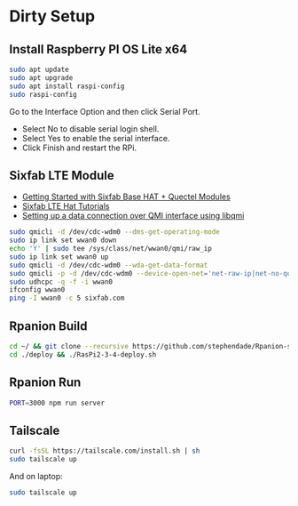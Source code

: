 # Dirty Setup

## Install Raspberry PI OS Lite x64

```bash
sudo apt update
sudo apt upgrade
sudo apt install raspi-config
sudo raspi-config
```

Go to the Interface Option and then click Serial Port.

- Select No to disable serial login shell.
- Select Yes to enable the serial interface.
- Click Finish and restart the RPi.

## Sixfab LTE Module

- [Getting Started with Sixfab Base HAT + Quectel Modules](https://docs.sixfab.com/docs/getting-started-with-base-hat-and-quectel-ec25-eg25-module)
- [Sixfab LTE Hat Tutorials](https://docs.sixfab.com/page/tutorials)
- [Setting up a data connection over QMI interface using libqmi](https://docs.sixfab.com/page/setting-up-a-data-connection-over-qmi-interface-using-libqmi)

```bash
sudo qmicli -d /dev/cdc-wdm0 --dms-get-operating-mode
sudo ip link set wwan0 down
echo 'Y' | sudo tee /sys/class/net/wwan0/qmi/raw_ip
sudo ip link set wwan0 up
sudo qmicli -d /dev/cdc-wdm0 --wda-get-data-format
sudo qmicli -p -d /dev/cdc-wdm0 --device-open-net='net-raw-ip|net-no-qos-header' --wds-start-network="apn='internet',ip-type=4" --client-no-release-cid
sudo udhcpc -q -f -i wwan0
ifconfig wwan0
ping -I wwan0 -c 5 sixfab.com
```

## Rpanion Build

```bash
cd ~/ && git clone --recursive https://github.com/stephendade/Rpanion-server.git
cd ./deploy && ./RasPi2-3-4-deploy.sh
```

## Rpanion Run

```bash
PORT=3000 npm run server
```

## Tailscale

```bash
curl -fsSL https://tailscale.com/install.sh | sh
sudo tailscale up
```

And on laptop:

```bash
sudo tailscale up
```
